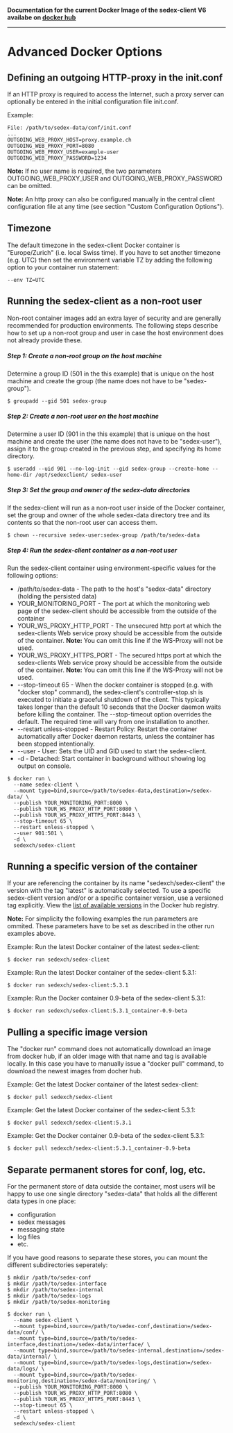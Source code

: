 **Documentation for the current Docker Image of the sedex-client V6 availabe on [docker hub](https://hub.docker.com/r/sedexch/sedex-client)**

***

# Advanced Docker Options


## Defining an outgoing HTTP-proxy in the init.conf

If an HTTP proxy is required to access the Internet, such a proxy server can optionally be entered in the initial configuration file init.conf.

Example:

    File: /path/to/sedex-data/conf/init.conf
    ...
    OUTGOING_WEB_PROXY_HOST=proxy.example.ch
    OUTGOING_WEB_PROXY_PORT=8080
    OUTGOING_WEB_PROXY_USER=example-user
    OUTGOING_WEB_PROXY_PASSWORD=1234
    
**Note:** If no user name is required, the two parameters OUTGOING_WEB_PROXY_USER and OUTGOING_WEB_PROXY_PASSWORD can be omitted. 

**Note:** An http proxy can also be configured manually in the central client configuration file at any time (see section "Custom Configuration Options").
    

## Timezone
The default timezone in the sedex-client Docker container is "Europe/Zurich" (i.e. local Swiss time).
If you have to set another timezone (e.g. UTC) then set the environment variable TZ by adding the following option to your container run statement:

    --env TZ=UTC   


## Running the sedex-client as a non-root user
Non-root container images add an extra layer of security and are generally recommended for production environments. The following steps 
describe how to set up a non-root group and user in case the host environment does not already provide these.

##### Step 1: Create a non-root group on the host machine
Determine a group ID (501 in the this example) that is unique on the host machine and create the group (the name does not have to be 
"sedex-group").

    $ groupadd --gid 501 sedex-group

##### Step 2: Create a non-root user on the host machine
Determine a user ID (901 in the this example) that is unique on the host machine and create the user (the name does not have to be 
"sedex-user"), assign it to the group created in the previous step, and specifying its home directory.

    $ useradd --uid 901 --no-log-init --gid sedex-group --create-home --home-dir /opt/sedexclient/ sedex-user

##### Step 3: Set the group and owner of the sedex-data directories
If the sedex-client will run as a non-root user inside of the Docker container, set the group and owner of the whole sedex-data directory 
tree and its contents so that the non-root user can access them.

    $ chown --recursive sedex-user:sedex-group /path/to/sedex-data

##### Step 4: Run the sedex-client container as a non-root user
Run the sedex-client container using environment-specific values for the following options:
- /path/to/sedex-data - The path to the host's "sedex-data" directory (holding the persisted data)
- YOUR_MONITORING_PORT - The port at which the monitoring web page of the sedex-client should be accessible from the outside of the container
- YOUR_WS_PROXY_HTTP_PORT - The unsecured http port at which the sedex-clients Web service proxy should be accessible from the outside of the
  container. **Note:** You can omit this line if the WS-Proxy will not be used.
- YOUR_WS_PROXY_HTTPS_PORT - The secured https port at which the sedex-clients Web service proxy should be accessible from the outside of the
  container. **Note:** You can omit this line if the WS-Proxy will not be used.
- --stop-timeout 65 - When the docker container is stopped (e.g. with "docker stop" command), the sedex-client's controller-stop.sh is executed to initiate a graceful 
  shutdown of the client. This typically takes longer than the default 10 seconds that the Docker daemon waits before killing the container.
  The --stop-timeout option overrides the default. The required time will vary from one installation to another.
- --restart unless-stopped - Restart Policy: Restart the container automatically after Docker daemon restarts, unless the container has been stopped intentionally. 
- --user - User: Sets the UID and GID used to start the sedex-client.
- -d - Detached: Start container in background without showing log output on console.
<!-- Start a new section to get Markdown to consider the following as code and not part of the list... -->


    $ docker run \
      --name sedex-client \
      --mount type=bind,source=/path/to/sedex-data,destination=/sedex-data/ \
      --publish YOUR_MONITORING_PORT:8000 \
      --publish YOUR_WS_PROXY_HTTP_PORT:8080 \
      --publish YOUR_WS_PROXY_HTTPS_PORT:8443 \
      --stop-timeout 65 \
      --restart unless-stopped \
      --user 901:501 \
      -d \
      sedexch/sedex-client



## Running a specific version of the container
If your are referencing the container by its name "sedexch/sedex-client" the version with the tag "latest" is automatically selected.
To use a specific sedex-client version and/or or a specific container version, use a versioned tag explicitly.
View the [list of available versions](https://hub.docker.com/r/sedexch/sedex-client/tags) in the  Docker hub registry.

**Note:** For simplicity the following examples the run parameters are ommited.
These parameters have to be set as described in the other run examples above.

Example: Run the latest Docker container of the latest sedex-client:

    $ docker run sedexch/sedex-client

Example: Run the latest Docker container of the sedex-client 5.3.1:

    $ docker run sedexch/sedex-client:5.3.1

Example: Run the Docker container 0.9-beta of the sedex-client 5.3.1:

    $ docker run sedexch/sedex-client:5.3.1_container-0.9-beta


## Pulling a specific image version
The "docker run" command does not automatically download an image from docker hub, if an older image with that name and tag is available locally.
In this case you have to manually issue a "docker pull" command, to download the newest images from docher hub.

Example: Get the latest Docker container of the latest sedex-client:

    $ docker pull sedexch/sedex-client

Example: Get the latest Docker container of the sedex-client 5.3.1:

    $ docker pull sedexch/sedex-client:5.3.1

Example: Get the Docker container 0.9-beta of the sedex-client 5.3.1:

    $ docker pull sedexch/sedex-client:5.3.1_container-0.9-beta


## Separate permanent stores for conf, log, etc.  
For the permanent store of data outside the container, most users will be happy to use one single directory "sedex-data" that holds all the different data types in one place:
- configuration
- sedex messages
- messaging state
- log files
- etc.

If you have good reasons to separate these stores, you can mount the different subdirectories seperately:

    $ mkdir /path/to/sedex-conf
    $ mkdir /path/to/sedex-interface
    $ mkdir /path/to/sedex-internal
    $ mkdir /path/to/sedex-logs
    $ mkdir /path/to/sedex-monitoring

    $ docker run \
      --name sedex-client \
      --mount type=bind,source=/path/to/sedex-conf,destination=/sedex-data/conf/ \
      --mount type=bind,source=/path/to/sedex-interface,destination=/sedex-data/interface/ \
      --mount type=bind,source=/path/to/sedex-internal,destination=/sedex-data/internal/ \
      --mount type=bind,source=/path/to/sedex-logs,destination=/sedex-data/logs/ \
      --mount type=bind,source=/path/to/sedex-monitoring,destination=/sedex-data/monitoring/ \
      --publish YOUR_MONITORING_PORT:8000 \
      --publish YOUR_WS_PROXY_HTTP_PORT:8080 \
      --publish YOUR_WS_PROXY_HTTPS_PORT:8443 \
      --stop-timeout 65 \
      --restart unless-stopped \
      -d \
      sedexch/sedex-client
